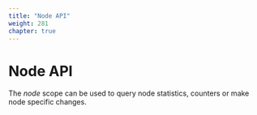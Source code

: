 ```yaml
---
title: "Node API"
weight: 281
chapter: true
---
```


# Node API

The *node* scope can be used to query node statistics, counters or make
node specific changes.
